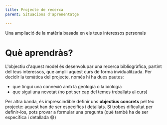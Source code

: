 ```yaml
---
title: Projecte de recerca
parent: Situacions d'aprenentatge

---
```

Una ampliació de la matèria basada en els teus interessos personals

# Què aprendràs?
L'objectiu d'aquest model és desenvolupar una recerca bibliogràfica, partint del teus interessos, que amplii aquest curs de forma invidualitzada. Per decidir la temàtica del projecte, només hi ha dues pautes:
- que tingui una connexió amb la geologia o la biologia
- que sigui una novetat (no pot ser cap del temes treballats al curs)

Per altra banda, és imprescindible definir uns **objectius concrets** pel teu projecte: aquest han de ser específics i detallats. Si trobes dificultat per definir-los, pots provar a formular una pregunta (què també ha de ser específica i detallada 😅)
